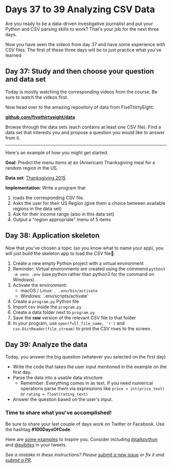 # Days 37 to 39 Analyzing CSV Data

Are you ready to be a data-driven investigative journalist and put your Python and CSV parsing skills to work? That's your job for the next three days.

Now you have seen the videos from day 37 and have some experience with CSV files. The first of these three days will be to just practice what you've learned 

## Day 37: Study and then choose your question and data set

Today is mostly watching the corresponding videos from the course. Be sure to watch the videos first. 

Now head over to the amazing repository of data from FiveThirtyEight:

[**github.com/fivethirtyeight/data**](https://github.com/fivethirtyeight/data/)

Browse through the data sets (each contains at least one CSV file). Find a data set that interests you and propose a question you would like to answer from it.

------------
Here's an example of how you might get started. 

**Goal**: Predict the menu items at an (American) Thanksgiving meal for a random region in the US.

**Data set**: [Thanksgiving 2015](https://github.com/fivethirtyeight/data/tree/master/thanksgiving-2015)

**Implementation**: Write a program that 

1. loads the corresponding  CSV file. 
2. Asks the user for their US Region (give them a choice between available regions in the data set)
3. Ask for their income range (also in this data set)
4. Output a "region appropriate" menu of 5 items 


## Day 38: Application skeleton

Now that you've chosen a topic (so you know what to name your app), you will just build the skeleton app to load the CSV file.

1. Create a new empty Python project with a virtual environment
2. Reminder: Virtual environments are created using the commend `python3 -m venv .env` (use python rather than python3 for the command on Windows).
3. Activate the environment:
	* macOS / Linux: `. .env/bin/activate`
	* Windows: `.env/scripts/activate'
7. Create a `program.py` Python file
8. Import csv inside the `program.py`
9. Create a data folder next to `program.py`
10. Save the **raw** version of the relevant CSV file to that folder
11. In your program, use `open(full_file_name, 'r')` and `csv.DictReader(file_stream)` to print the CSV rows to the screen.

## Day 39: Analyze the data

Today, you answer the big question (whatever you selected on the first day) 

* Write the code that takes the user input mentioned in the example on the first day. 
* Parse the data into a usable data structure
	* Remember: Everything comes in as text. If you need numerical operations parse them via expressions like `price = int(price_text)` or `rating = float(rating_text)`
* Answer the question based on the user's input.

### Time to share what you've accomplished!

Be sure to share your last couple of days work on Twitter or Facebook. Use the hashtag **#100DaysOfCode**. 

Here are [some examples](https://twitter.com/search?q=%23100DaysOfCode) to inspire you. Consider including [@talkpython](https://twitter.com/talkpython) and [@pybites](https://twitter.com/pybites) in your tweets.

*See a mistake in these instructions? Please [submit a new issue](https://github.com/talkpython/100daysofcode-with-python-course/issues) or fix it and [submit a PR](https://github.com/talkpython/100daysofcode-with-python-course/pulls).*
